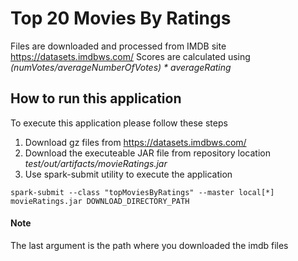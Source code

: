 # Top 20 Movies By Ratings
Files are downloaded and processed from IMDB site https://datasets.imdbws.com/
Scores are calculated using *(numVotes/averageNumberOfVotes) * averageRating*

## How to run this application
To execute this application please follow these steps

1. Download gz files from  https://datasets.imdbws.com/
2. Download the executeable JAR file from repository location *test/out/artifacts/movieRatings.jar*
3. Use spark-submit utility to execute the application

```
spark-submit --class "topMoviesByRatings" --master local[*] movieRatings.jar DOWNLOAD_DIRECTORY_PATH

```
#### Note
The last argument is the path where you downloaded the imdb files
